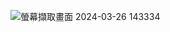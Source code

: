 ![螢幕擷取畫面 2024-03-26 143334](https://github.com/Antonypan/Small/assets/162288276/cae8d899-b8a9-4664-a804-6317b2756ddc)
